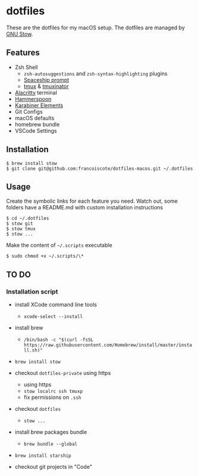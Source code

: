 # dotfiles

These are the dotfiles for my macOS setup. The dotfiles
are managed by [GNU Stow](https://www.gnu.org/software/stow/).

## Features

- Zsh Shell
  - `zsh-autosuggestions` and `zsh-syntax-highlighting` plugins
  - [Spaceship prompt](https://github.com/denysdovhan/spaceship-prompt)
  - [tmux](https://github.com/tmux/tmux) & [tmuxinator](https://github.com/tmuxinator/tmuxinator)
- [Alacritty](https://github.com/jwilm/alacritty) terminal
- [Hammerspoon](https://www.hammerspoon.org/)
- [Karabiner Elements](https://pqrs.org/osx/karabiner/)
- Git Configs
- macOS defaults
- homebrew bundle
- VSCode Settings

## Installation

```shell
$ brew install stow
$ git clone git@github.com:francoiscote/dotfiles-macos.git ~/.dotfiles
```

## Usage

Create the symbolic links for each feature you need. Watch out, some folders have a README.md with custom installation instructions

```shell
$ cd ~/.dotfiles
$ stow git
$ stow tmux
$ stow ...
```

Make the content of `~/.scripts` executable

```shell
$ sudo chmod +x ~/.scripts/\*
```

## TO DO

### Installation script

- install XCode command line tools
  - `xcode-select --install`
- install brew
  - `/bin/bash -c "$(curl -fsSL https://raw.githubusercontent.com/Homebrew/install/master/install.sh)"`
- `brew install stow`

- checkout `dotfiles-private` using https
  - using https
  - `stow localrc ssh tmuxp`
  - fix permissions on `.ssh`
- checkout `dotfiles`
  - `stow ...`
- install brew packages bundle
  - `brew bundle --global`
- `brew install starship`
- checkout git projects in "Code"

